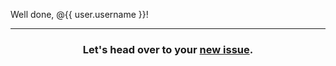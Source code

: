 Well done, @{{ user.username }}!

<hr>
<h3 align="center">Let's head over to your <a href="{{ url }}">new issue</a>.</h3>
